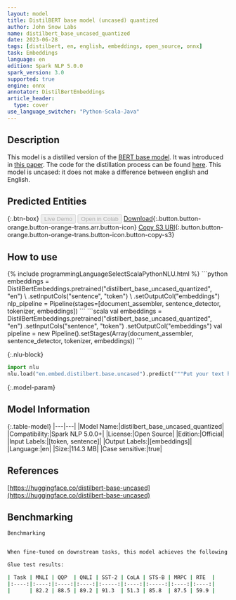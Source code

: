 ```yaml
---
layout: model
title: DistilBERT base model (uncased) quantized
author: John Snow Labs
name: distilbert_base_uncased_quantized
date: 2023-06-28
tags: [distilbert, en, english, embeddings, open_source, onnx]
task: Embeddings
language: en
edition: Spark NLP 5.0.0
spark_version: 3.0
supported: true
engine: onnx
annotator: DistilBertEmbeddings
article_header:
  type: cover
use_language_switcher: "Python-Scala-Java"
---
```


## Description

This model is a distilled version of the [BERT base model](https://huggingface.co/bert-base-cased). It was introduced in [this paper](https://arxiv.org/abs/1910.01108). The code for the distillation process can be found [here](https://github.com/huggingface/transformers/tree/master/examples/research_projects/distillation). This model is uncased: it does not make a difference between english and English.

## Predicted Entities



{:.btn-box}
<button class="button button-orange" disabled>Live Demo</button>
<button class="button button-orange" disabled>Open in Colab</button>
[Download](https://s3.amazonaws.com/auxdata.johnsnowlabs.com/public/models/distilbert_base_uncased_quantized_en_5.0.0_3.0_1687984715653.zip){:.button.button-orange.button-orange-trans.arr.button-icon}
[Copy S3 URI](s3://auxdata.johnsnowlabs.com/public/models/distilbert_base_uncased_quantized_en_5.0.0_3.0_1687984715653.zip){:.button.button-orange.button-orange-trans.button-icon.button-copy-s3}

## How to use

<div class="tabs-box" markdown="1">
{% include programmingLanguageSelectScalaPythonNLU.html %}
```python
embeddings = DistilBertEmbeddings.pretrained("distilbert_base_uncased_quantized", "en") \
.setInputCols("sentence", "token") \
.setOutputCol("embeddings")
nlp_pipeline = Pipeline(stages=[document_assembler, sentence_detector, tokenizer, embeddings])
```
```scala
val embeddings = DistilBertEmbeddings.pretrained("distilbert_base_uncased_quantized", "en")
.setInputCols("sentence", "token")
.setOutputCol("embeddings")
val pipeline = new Pipeline().setStages(Array(document_assembler, sentence_detector, tokenizer, embeddings))
```


{:.nlu-block}
```python
import nlu
nlu.load("en.embed.distilbert.base.uncased").predict("""Put your text here.""")
```

</div>

{:.model-param}
## Model Information

{:.table-model}
|---|---|
|Model Name:|distilbert_base_uncased_quantized|
|Compatibility:|Spark NLP 5.0.0+|
|License:|Open Source|
|Edition:|Official|
|Input Labels:|[token, sentence]|
|Output Labels:|[embeddings]|
|Language:|en|
|Size:|114.3 MB|
|Case sensitive:|true|

## References

[https://huggingface.co/distilbert-base-uncased](https://huggingface.co/distilbert-base-uncased)

## Benchmarking

```bash
Benchmarking


When fine-tuned on downstream tasks, this model achieves the following results:

Glue test results:

| Task | MNLI | QQP  | QNLI | SST-2 | CoLA | STS-B | MRPC | RTE  |
|:----:|:----:|:----:|:----:|:-----:|:----:|:-----:|:----:|:----:|
|      | 82.2 | 88.5 | 89.2 | 91.3  | 51.3 | 85.8  | 87.5 | 59.9 |


```